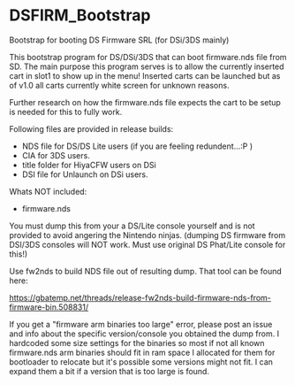 # DSFIRM_Bootstrap
Bootstrap for booting DS Firmware SRL (for DSi/3DS mainly)


This bootstrap program for DS/DSi/3DS that can boot firmware.nds file from SD.
The main purpose this program serves is to allow the currently inserted cart in slot1 to show up in the menu!
Inserted carts can be launched but as of v1.0 all carts currently white screen for unknown reasons.

Further research on how the firmware.nds file expects the cart to be setup is needed for this to fully work.

Following files are provided in release builds:
* NDS file for DS/DS Lite users (if you are feeling redundent...:P )
* CIA for 3DS users.
* title folder for HiyaCFW users on DSi
* DSI file for Unlaunch on DSi users.

Whats NOT included: 
* firmware.nds

You must dump this from your a DS/Lite console yourself and is not provided to avoid angering the Nintendo ninjas.
(dumping DS firmware from DSI/3DS consoles will NOT work. Must use original DS Phat/Lite console for this!)

Use fw2nds to build NDS file out of resulting dump. That tool can be found here:

https://gbatemp.net/threads/release-fw2nds-build-firmware-nds-from-firmware-bin.508831/

If you get a "firmware arm binaries too large" error, please post an issue and info about the specific version/console you obtained the dump from.
I hardcoded some size settings for the binaries so most if not all known firmware.nds arm binaries should fit in ram space I
allocated for them for bootloader to relocate but it's possible some versions might not fit. I can expand them a bit if a version that is too large
is found.
